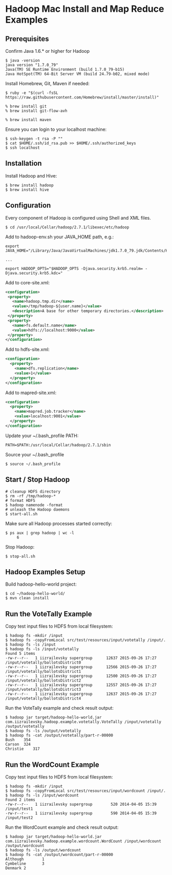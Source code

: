 # Hadoop Mac Install and Map Reduce Examples

## Prerequisites

Confirm Java 1.6.* or higher for Hadoop

```shell
$ java -version
java version "1.7.0_79"
Java(TM) SE Runtime Environment (build 1.7.0_79-b15)
Java HotSpot(TM) 64-Bit Server VM (build 24.79-b02, mixed mode)
```

Install Homebrew, Git, Maven if needed:

```shell
$ ruby -e "$(curl -fsSL https://raw.githubusercontent.com/Homebrew/install/master/install)"

% brew install git
% brew install git-flow-avh

% brew install maven
```

Ensure you can login to your localhost machine:

```shell
$ ssh-keygen -t rsa -P ""
$ cat $HOME/.ssh/id_rsa.pub >> $HOME/.ssh/authorized_keys
$ ssh localhost
```

## Installation

Install Hadoop and Hive:

```shell
$ brew install hadoop
$ brew install hive
```

## Configuration

Every component of Hadoop is configured using Shell and XML files.

```shell
$ cd /usr/local/Cellar/hadoop/2.7.1/libexec/etc/hadoop
```

Add to hadoop-env.sh your JAVA_HOME path, e.g.:

```shell
export JAVA_HOME="/Library/Java/JavaVirtualMachines/jdk1.7.0_79.jdk/Contents/Home"

...

export HADOOP_OPTS="$HADOOP_OPTS -Djava.security.krb5.realm= -Djava.security.krb5.kdc="
```

Add to core-site.xml:

```xml
<configuration>
 <property>
   <name>hadoop.tmp.dir</name>
   <value>/tmp/hadoop-${user.name}</value>
   <description>A base for other temporary directories.</description>
 </property>
 <property>
   <name>fs.default.name</name>
   <value>hdfs://localhost:9000</value>
 </property>
</configuration>
```

Add to hdfs-site.xml:

```xml
<configuration>
  <property>
    <name>dfs.replication</name>
    <value>1</value>
  </property>
</configuration>
```

Add to mapred-site.xml:

```xml
<configuration>
  <property>
    <name>mapred.job.tracker</name>
    <value>localhost:9001</value>
  </property>
</configuration>
```

Update your ~/.bash_profile PATH:

```shell
PATH=$PATH:/usr/local/Cellar/hadoop/2.7.1/sbin
```

Source your ~/.bash_profile

```shell
$ source ~/.bash_profile
```

## Start / Stop Hadoop
```shell
# cleanup HDFS directory
$ rm -rf /tmp/hadoop-*
# format HDFS
$ hadoop namenode -format
# unleash the Hadoop daemons
$ start-all.sh
```

Make sure all Hadoop processes started correctly:

```shell
$ ps aux | grep hadoop | wc -l
     6
```

Stop Hadoop:

```shell
$ stop-all.sh
```

## Hadoop Examples Setup

Build hadoop-hello-world project:

```shell
$ cd ~/hadoop-hello-world/
$ mvn clean install
```

## Run the VoteTally Example

Copy test input files to HDFS from local filesystem:

```shell
$ hadoop fs -mkdir /input
$ hadoop fs -copyFromLocal src/test/resources/input/votetally /input/.
$ hadoop fs -ls /input
$ hadoop fs -ls /input/votetally
Found 5 items
-rw-r--r--   1 iizrailevsky supergroup      12637 2015-09-26 17:27 /input/votetally/ballotsDistrict0
-rw-r--r--   1 iizrailevsky supergroup      12566 2015-09-26 17:27 /input/votetally/ballotsDistrict1
-rw-r--r--   1 iizrailevsky supergroup      12500 2015-09-26 17:27 /input/votetally/ballotsDistrict2
-rw-r--r--   1 iizrailevsky supergroup      12557 2015-09-26 17:27 /input/votetally/ballotsDistrict3
-rw-r--r--   1 iizrailevsky supergroup      12637 2015-09-26 17:27 /input/votetally/ballotsDistrict4
```

Run the VoteTally example and check result output:

```shell
$ hadoop jar target/hadoop-hello-world.jar com.iizrailevsky.hadoop.example.votetally.VoteTally /input/votetally /output/votetally
$ hadoop fs -ls /output/votetally
$ hadoop fs -cat /output/votetally/part-r-00000
Bush	354
Carson	324
Christie	317
```

## Run the WordCount Example

Copy test input files to HDFS from local filesystem:

```shell
$ hadoop fs -mkdir /input
$ hadoop fs -copyFromLocal src/test/resources/input/wordcount /input/.
$ hadoop fs -ls /input/wordcount
Found 2 items
-rw-r--r--   1 iizrailevsky supergroup        520 2014-04-05 15:39 /input/test1
-rw-r--r--   1 iizrailevsky supergroup        590 2014-04-05 15:39 /input/test2
```

Run the WordCount example and check result output:

```shell
$ hadoop jar target/hadoop-hello-world.jar com.iizrailevsky.hadoop.example.wordcount.WordCount /input/wordcount /output/wordcount
$ hadoop fs -ls /output/wordcount
$ hadoop fs -cat /output/wordcount/part-r-00000
Although        1
Cymbeline       3
Denmark 2
```


